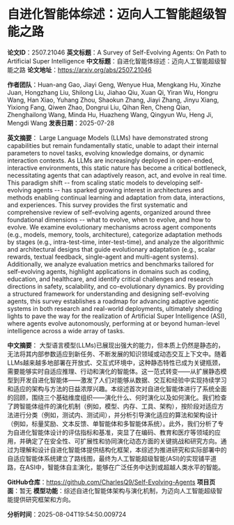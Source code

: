 # 自进化智能体综述：迈向人工智能超级智能之路

**论文ID**：2507.21046
**英文标题**：A Survey of Self-Evolving Agents: On Path to Artificial Super   Intelligence
**中文标题**：自进化智能体综述：迈向人工智能超级智能之路
**论文地址**：https://arxiv.org/abs/2507.21046

**作者团队**：Huan-ang Gao, Jiayi Geng, Wenyue Hua, Mengkang Hu, Xinzhe Juan, Hongzhang Liu, Shilong Liu, Jiahao Qiu, Xuan Qi, Yiran Wu, Hongru Wang, Han Xiao, Yuhang Zhou, Shaokun Zhang, Jiayi Zhang, Jinyu Xiang, Yixiong Fang, Qiwen Zhao, Dongrui Liu, Qihan Ren, Cheng Qian, Zhenghailong Wang, Minda Hu, Huazheng Wang, Qingyun Wu, Heng Ji, Mengdi Wang
**发表日期**：2025-07-28

**英文摘要**：
Large Language Models (LLMs) have demonstrated strong capabilities but remain
fundamentally static, unable to adapt their internal parameters to novel tasks,
evolving knowledge domains, or dynamic interaction contexts. As LLMs are
increasingly deployed in open-ended, interactive environments, this static
nature has become a critical bottleneck, necessitating agents that can
adaptively reason, act, and evolve in real time. This paradigm shift -- from
scaling static models to developing self-evolving agents -- has sparked growing
interest in architectures and methods enabling continual learning and
adaptation from data, interactions, and experiences. This survey provides the
first systematic and comprehensive review of self-evolving agents, organized
around three foundational dimensions -- what to evolve, when to evolve, and how
to evolve. We examine evolutionary mechanisms across agent components (e.g.,
models, memory, tools, architecture), categorize adaptation methods by stages
(e.g., intra-test-time, inter-test-time), and analyze the algorithmic and
architectural designs that guide evolutionary adaptation (e.g., scalar rewards,
textual feedback, single-agent and multi-agent systems). Additionally, we
analyze evaluation metrics and benchmarks tailored for self-evolving agents,
highlight applications in domains such as coding, education, and healthcare,
and identify critical challenges and research directions in safety,
scalability, and co-evolutionary dynamics. By providing a structured framework
for understanding and designing self-evolving agents, this survey establishes a
roadmap for advancing adaptive agentic systems in both research and real-world
deployments, ultimately shedding lights to pave the way for the realization of
Artificial Super Intelligence (ASI), where agents evolve autonomously,
performing at or beyond human-level intelligence across a wide array of tasks.

**中文摘要**：
大型语言模型(LLMs)已展现出强大的能力，但本质上仍然是静态的，无法将其内部参数适应到新任务、不断发展的知识领域或动态交互上下文中。随着LLMs越来越多地部署在开放式、交互式环境中，这种静态特性已成为关键瓶颈，需要能够实时自适应推理、行动和演化的智能体。这一范式转变——从扩展静态模型到开发自进化智能体——激发了人们对能够从数据、交互和经验中实现持续学习和适应的架构与方法的日益浓厚兴趣。本综述首次对自进化智能体进行了系统全面的回顾，围绕三个基础维度组织——演化什么、何时演化以及如何演化。我们检查了跨智能体组件的演化机制（例如，模型、内存、工具、架构），按阶段对适应方法进行分类（例如，测试内、测试间），并分析引导演化适应的算法和架构设计（例如，标量奖励、文本反馈、单智能体和多智能体系统）。此外，我们分析了专为自进化智能体设计的评估指标和基准，突显了在编码、教育和医疗等领域的应用，并确定了在安全性、可扩展性和协同演化动态方面的关键挑战和研究方向。通过为理解和设计自进化智能体提供结构化框架，本综述为推进研究和实际部署中的自适应智能体系统建立了路线图，最终为人工智能超级智能(ASI)的实现铺平道路，在ASI中，智能体自主演化，能够在广泛任务中达到或超越人类水平的智能。

**GitHub仓库**：https://github.com/CharlesQ9/Self-Evolving-Agents
**项目页面**：暂无
**模型功能**：综述自进化智能体架构与演化机制，为迈向人工智能超级智能提供研究框架和方向。

**分析时间**：2025-08-04T19:54:50.009724

